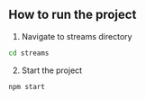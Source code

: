 ## How to run the project

1. Navigate to streams directory

```bash
cd streams
```

2. Start the project

```bash
npm start
```
